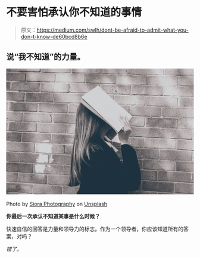 # 不要害怕承认你不知道的事情

> 原文：<https://medium.com/swlh/dont-be-afraid-to-admit-what-you-don-t-know-de60bcd8b6e>

## 说“我不知道”的力量。

![](img/ba9a7fed1e1a277478d4d62ba7be65f4.png)

Photo by [Siora Photography](https://unsplash.com/@siora18?utm_source=medium&utm_medium=referral) on [Unsplash](https://unsplash.com?utm_source=medium&utm_medium=referral)

**你最后一次承认不知道某事是什么时候？**

快速自信的回答是力量和领导力的标志。作为一个领导者，你应该知道所有的答案，对吗？

*错了。*